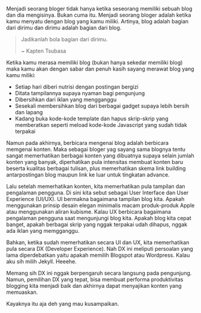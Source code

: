 Menjadi seorang bloger tidak hanya ketika seseorang memiliki sebuah blog dan dia mengisinya. Bukan cuma itu. Menjadi seorang bloger adalah ketika kamu menyatu dengan blog yang kamu miliki. Artinya, blog adalah bagian dari dirimu dan dirimu adalah bagian dari blog.

> Jadikanlah bola bagian dari dirimu.
> 
> ~ Kapten Tsubasa

Ketika kamu merasa memiliki blog (bukan hanya sekedar memiliki blog) maka kamu akan dengan sabar dan penuh kasih sayang merawat blog yang kamu miliki:

- Setiap hari diberi nutrisi dengan postingan bergizi
- Ditata tampilannya supaya nyaman bagi pengunjung
- Dibersihkan dari iklan yang mengganggu
- Sesekali membersihkan blog dari berbagai gadget supaya lebih bersih dan lapang
- Kadang buka kode-kode template dan hapus skrip-skrip yang memberatkan seperti meload kode-kode Javascript yang sudah tidak terpakai

Namun pada akhirnya, berbicara mengenai blog adalah berbicara memgenai konten. Maka sebagai bloger yag sayang sama blognya tentu sangat memerhatikan berbagai konten yang dibuatnya supaya selain jumlah konten yang banyak, diperhatikan pula intensitas membuat konten baru beserta kualitas berbagai tulisan, plus memerhatikan skema link building antarpostingan blog maupun link ke luar untuk tingkatan advance.

Lalu setelah memerhatikan konten, kita memerhatikan pula tampilan dan pengalaman pengguna. Di sini kita sebut sebagai User Interface dan User Experience (UI/UX). UI bermakna bagaimana tampilan blog kita. Apakah menggunakan prinsip desain elegan minimalis macam produk-produk Apple atau menggunakan aliran kubisme. Kalau UX berbicara bagaimana pengalaman pengguna saat mengunjungi blog kita. Apakah blog kita cepat banget, apakah berbagai skrip yang nggak terpakai udah dihapus, nggak ada iklan yang memgganggu.

Bahkan, ketika sudah memerhatikan secara UI dan UX, kita memerhatikan pula secara DX (Developer Experience). Nah DX ini meliputi persoalan yang lama diperdebatkan yaitu apakah memilih Blogspot atau Wordpress. Kalau aku sih milih Jekyll. Heeehe.

Memang sih DX ini nggak berpengaruh secara langsung pada pengunjung. Namun, pemilihan DX yang tepat, bisa membuat performa produktivitas blogging kita menjadi baik dan akhirnya dapat menyajikan konten yang memuaskan.

Kayaknya itu aja deh yang mau kusampaikan.